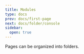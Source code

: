 ```yaml
---
title: Modules
type: docs
prev: docs/first-page
next: docs/folder/console
sidebar:
  open: true
---
```


Pages can be organized into folders.
